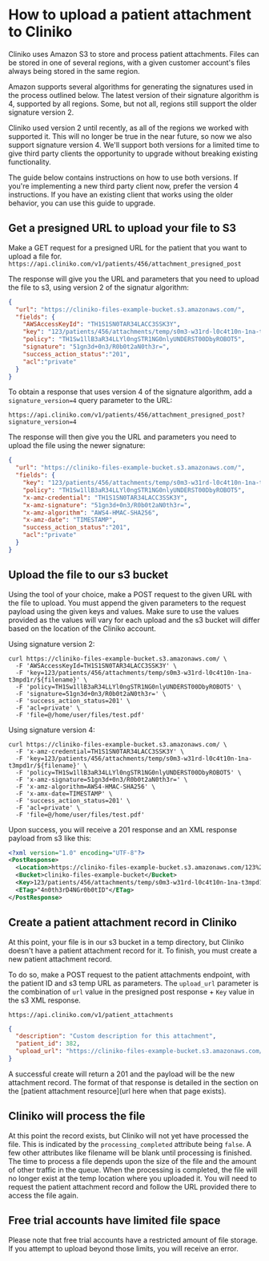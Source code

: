 # How to upload a patient attachment to Cliniko

Cliniko uses Amazon S3 to store and process patient attachments. Files can be
stored in one of several regions, with a given customer account's files always
being stored in the same region.

Amazon supports several algorithms for generating the signatures used in the
process outlined below. The latest version of their signature algorithm is 4,
supported by all regions. Some, but not all, regions still support the older
signature version 2.

Cliniko used version 2 until recently, as all of the regions we worked with
supported it. This will no longer be true in the near future, so now we also
support signature version 4. We'll support both versions for a limited time to
give third party clients the opportunity to upgrade without breaking existing
functionality.

The guide below contains instructions on how to use both versions. If you're
implementing a new third party client now, prefer the version 4 instructions. If
you have an existing client that works using the older behavior, you can use
this guide to upgrade.

## Get a presigned URL to upload your file to S3

Make a GET request for a presigned URL for the patient that you want to upload a file for.
`https://api.cliniko.com/v1/patients/456/attachment_presigned_post`


The response will give you the URL and parameters that you need to upload the
file to s3, using version 2 of the signatur algorithm:
```json
{
  "url": "https://cliniko-files-example-bucket.s3.amazonaws.com/",
  "fields": {
    "AWSAccessKeyId": "TH1S1SN0TAR34LACC3SSK3Y",
    "key": "123/patients/456/attachments/temp/s0m3-w31rd-l0c4t10n-1na-t3mpd1r/${filename}",
    "policy": "TH1Sw1llB3aR34LLYl0ngSTR1NG0nlyUNDERST00DbyROBOT5",
    "signature": "51gn3d+0n3/R0b0t2aN0th3r=",
    "success_action_status":"201",
    "acl":"private"
  }
}
```
To obtain a response that uses version 4 of the signature algorithm, add a
`signature_version=4` query parameter to the URL:

`https://api.cliniko.com/v1/patients/456/attachment_presigned_post?signature_version=4`

The response will then give you the URL and parameters you need to upload the
file using the newer signature:
```json
{
  "url": "https://cliniko-files-example-bucket.s3.amazonaws.com/",
  "fields": {
    "key": "123/patients/456/attachments/temp/s0m3-w31rd-l0c4t10n-1na-t3mpd1r/${filename}",
    "policy": "TH1Sw1llB3aR34LLYl0ngSTR1NG0nlyUNDERST00DbyROBOT5",
    "x-amz-credential": "TH1S1SN0TAR34LACC3SSK3Y",
    "x-amz-signature": "51gn3d+0n3/R0b0t2aN0th3r=",
    "x-amz-algorithm": "AWS4-HMAC-SHA256",
    "x-amz-date": "TIMESTAMP",
    "success_action_status":"201",
    "acl":"private"
  }
}
```

## Upload the file to our s3 bucket

Using the tool of your choice, make a POST request to the given URL with the
file to upload. You must append the given parameters to the request payload
using the given keys and values. Make sure to use the values provided as the
values will vary for each upload and the s3 bucket will differ based on the
location of the Cliniko account.

Using signature version 2:

```
curl https://cliniko-files-example-bucket.s3.amazonaws.com/ \
  -F 'AWSAccessKeyId=TH1S1SN0TAR34LACC3SSK3Y' \
  -F 'key=123/patients/456/attachments/temp/s0m3-w31rd-l0c4t10n-1na-t3mpd1r/${filename}' \
  -F 'policy=TH1Sw1llB3aR34LLYl0ngSTR1NG0nlyUNDERST00DbyROBOT5' \
  -F 'signature=51gn3d+0n3/R0b0t2aN0th3r=' \
  -F 'success_action_status=201' \
  -F 'acl=private' \
  -F 'file=@/home/user/files/test.pdf'
```

Using signature version 4:

```
curl https://cliniko-files-example-bucket.s3.amazonaws.com/ \
  -F 'x-amz-credential=TH1S1SN0TAR34LACC3SSK3Y' \
  -F 'key=123/patients/456/attachments/temp/s0m3-w31rd-l0c4t10n-1na-t3mpd1r/${filename}' \
  -F 'policy=TH1Sw1llB3aR34LLYl0ngSTR1NG0nlyUNDERST00DbyROBOT5' \
  -F 'x-amz-signature=51gn3d+0n3/R0b0t2aN0th3r=' \
  -F 'x-amz-algorithm=AWS4-HMAC-SHA256' \
  -F 'x-amx-date=TIMESTAMP' \
  -F 'success_action_status=201' \
  -F 'acl=private' \
  -F 'file=@/home/user/files/test.pdf'
```

Upon success, you will receive a 201 response and an XML response payload from s3 like this:
```xml
<?xml version="1.0" encoding="UTF-8"?>
<PostResponse>
  <Location>https://cliniko-files-example-bucket.s3.amazonaws.com/123%2Fpatients%2F456%2Fattachments%2Ftemp%2Fs0m3-w31rd-l0c4t10n-1na-t3mpd1r%2Fthe-name-of-the-file.txt</Location>
  <Bucket>cliniko-files-example-bucket</Bucket>
  <Key>123/patients/456/attachments/temp/s0m3-w31rd-l0c4t10n-1na-t3mpd1r/the-name-of-the-file.txt</Key>
  <ETag>"4n0th3rD4NGr0b0tID"</ETag>
</PostResponse>
```

## Create a patient attachment record in Cliniko

At this point, your file is in our s3 bucket in a temp directory, but Cliniko
doesn't have a patient attachment record for it. To finish, you must create a
new patient attachment record.

To do so, make a POST request to the patient attachments endpoint, with the
patient ID and s3 temp URL as parameters. The `upload_url` parameter is the
combination of `url` value in the presigned post response + `Key` value in the
s3 XML response.

`https://api.cliniko.com/v1/patient_attachments`
```json
{
  "description": "Custom description for this attachment",
  "patient_id": 382,
  "upload_url": "https://cliniko-files-example-bucket.s3.amazonaws.com/123/patients/456/attachments/temp/s0m3-w31rd-l0c4t10n-1na-t3mpd1r/the-name-of-the-file.txt"
}
```

A successful create will return a 201 and the payload will be the new attachment
record. The format of that response is detailed in the section on the [patient
attachment resource](url here when that page exists).

## Cliniko will process the file

At this point the record exists, but Cliniko will not yet have processed the
file. This is indicated by the `processing_completed` attribute being `false`. A
few other attributes like filename will be blank until processing is
finished. The time to process a file depends upon the size of the file and the
amount of other traffic in the queue. When the processing is completed, the file
will no longer exist at the temp location where you uploaded it. You will need
to request the patient attachment record and follow the URL provided there to
access the file again.

## Free trial accounts have limited file space

Please note that free trial accounts have a restricted amount of file
storage. If you attempt to upload beyond those limits, you will receive an
error.
